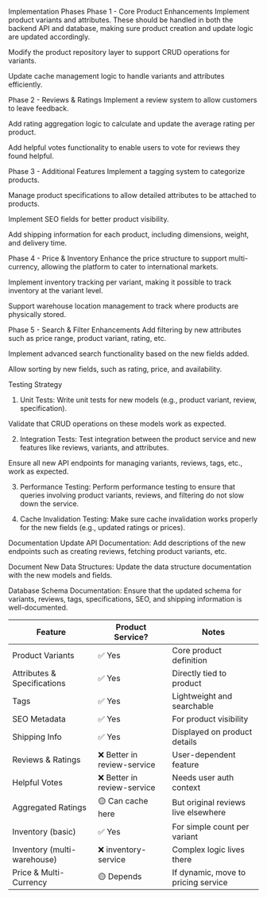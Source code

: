 Implementation Phases
Phase 1 - Core Product Enhancements
Implement product variants and attributes. These should be handled in both the backend API and database, making sure product creation and update logic are updated accordingly.

Modify the product repository layer to support CRUD operations for variants.

Update cache management logic to handle variants and attributes efficiently.

Phase 2 - Reviews & Ratings
Implement a review system to allow customers to leave feedback.

Add rating aggregation logic to calculate and update the average rating per product.

Add helpful votes functionality to enable users to vote for reviews they found helpful.

Phase 3 - Additional Features
Implement a tagging system to categorize products.

Manage product specifications to allow detailed attributes to be attached to products.

Implement SEO fields for better product visibility.

Add shipping information for each product, including dimensions, weight, and delivery time.

Phase 4 - Price & Inventory
Enhance the price structure to support multi-currency, allowing the platform to cater to international markets.

Implement inventory tracking per variant, making it possible to track inventory at the variant level.

Support warehouse location management to track where products are physically stored.

Phase 5 - Search & Filter Enhancements
Add filtering by new attributes such as price range, product variant, rating, etc.

Implement advanced search functionality based on the new fields added.

Allow sorting by new fields, such as rating, price, and availability.

Testing Strategy
1. Unit Tests:
Write unit tests for new models (e.g., product variant, review, specification).

Validate that CRUD operations on these models work as expected.

2. Integration Tests:
Test integration between the product service and new features like reviews, variants, and attributes.

Ensure all new API endpoints for managing variants, reviews, tags, etc., work as expected.

3. Performance Testing:
Perform performance testing to ensure that queries involving product variants, reviews, and filtering do not slow down the service.

4. Cache Invalidation Testing:
Make sure cache invalidation works properly for the new fields (e.g., updated ratings or prices).

Documentation
Update API Documentation: Add descriptions of the new endpoints such as creating reviews, fetching product variants, etc.

Document New Data Structures: Update the data structure documentation with the new models and fields.

Database Schema Documentation: Ensure that the updated schema for variants, reviews, tags, specifications, SEO, and shipping information is well-documented.




| Feature | Product Service? | Notes |
|---------|-----------------|--------|
| Product Variants | ✅ Yes | Core product definition |
| Attributes & Specifications | ✅ Yes | Directly tied to product |
| Tags | ✅ Yes | Lightweight and searchable |
| SEO Metadata | ✅ Yes | For product visibility |
| Shipping Info | ✅ Yes | Displayed on product details |
| Reviews & Ratings | ❌ Better in review-service | User-dependent feature |
| Helpful Votes | ❌ Better in review-service | Needs user auth context |
| Aggregated Ratings | 🟡 Can cache here | But original reviews live elsewhere |
| Inventory (basic) | ✅ Yes | For simple count per variant |
| Inventory (multi-warehouse) | ❌ inventory-service | Complex logic lives there |
| Price & Multi-Currency | 🟡 Depends | If dynamic, move to pricing service |
